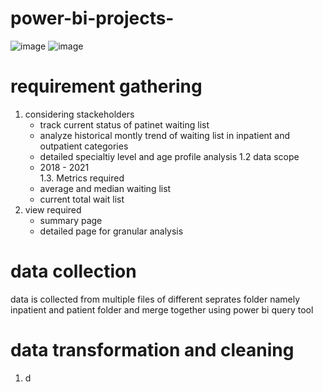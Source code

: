 # power-bi-projects-
![image](https://github.com/SahilRao007/power-bi-projects-/assets/110445692/0f1ec67e-f36a-452f-82b2-44e46f4dea6c)
![image](https://github.com/SahilRao007/power-bi-projects-/assets/110445692/2021edee-fd72-4e5b-8e99-a187e54d1184)
# requirement gathering 
1. considering stackeholders
   * track current status of patinet waiting list
   * analyze historical montly trend of waiting list in inpatient and outpatient categories
   * detailed specialtiy level and age profile analysis
1.2 data scope
   * 2018 - 2021 <br/>
1.3. Metrics required
   * average and median waiting list
   * current total wait list
2. view required
   * summary page
   * detailed page for granular analysis
# data collection 
data is collected from multiple files of different seprates folder namely inpatient and patient folder and merge together using power bi query tool 
# data transformation and cleaning 
1. d
